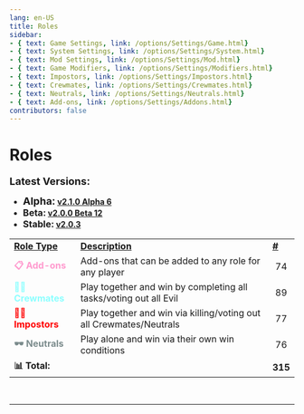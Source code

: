 ```yaml
---
lang: en-US
title: Roles
sidebar:
- { text: Game Settings, link: /options/Settings/Game.html}
- { text: System Settings, link: /options/Settings/System.html}
- { text: Mod Settings, link: /options/Settings/Mod.html}
- { text: Game Modifiers, link: /options/Settings/Modifiers.html}
- { text: Impostors, link: /options/Settings/Impostors.html}
- { text: Crewmates, link: /options/Settings/Crewmates.html} 
- { text: Neutrals, link: /options/Settings/Neutrals.html}
- { text: Add-ons, link: /options/Settings/Addons.html}
contributors: false
---
```


# Roles

<font size=4em><b>Latest Versions:</b></font><br>

- <b><font size=4em>Alpha:</font> [v2.1.0 Alpha 6](/changelogs/Alpha.html)</b><br>
- <b><font size=3em>Beta:</font> [v2.0.0 Beta 12](/changelogs/Beta.html)</b><br>
- <b><font size=3em>Stable:</font> [v2.0.3](/changelogs/Stable.html)</b><br>

<table>
<tr>
<td><b><u>Role Type</u></b></td>
<td><b><u>Description</u></b></td>
<td><b><u>#</u></b></td>
</tr>

<tr>
<td><font color=#ff9ace><b>📋 Add-ons</b></font></td>
<td>Add-ons that can be added to any role for any player</td>
<td align="center">74</td>
</tr>

<tr>
<td><font color=#8cffff><b>🦸‍♂️ Crewmates</b></font> </td>
<td>Play together and win by completing all tasks/voting out all Evil</td>
<td align="center">89</td>
</tr>

<tr>
<td><font color=red><b>🦹‍♂️ Impostors</b></font></td>
<td>Play together and win via killing/voting out all Crewmates/Neutrals</td>
<td align="center">77</td>
</tr>

<tr>
<td><font color=#7c8c8d><b>🕶️ Neutrals</b></font></td>
<td>Play alone and win via their own win conditions</td>
<td align="center">76</td>
</tr>

<tr>
<td colspan=2><b>📊 Total:</b></td>
<td align="center"><b>315</b></td>
</tr>
</table>
<br>

---